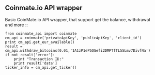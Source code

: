 Coinmate.io API wrapper
-----------------------

Basic CoinMate.io API wrapper, that support get the balance, withdrawal
and more ::

    from coinmate_api import coinmate
    cm_api = coinmate('privateApiKey', 'publicApiKey', 'client_id')
    print cm_api.get_eur_available()
    result = cm_api.withdraw_bitcoins(0.01,'1A1zP1eP5QGefi2DMPTfTL5SLmv7DivfNa')
    if not result['error']:
        print "Transaction ID:"
        print result['data']
    ticker_info = cm_api.get_ticker()
